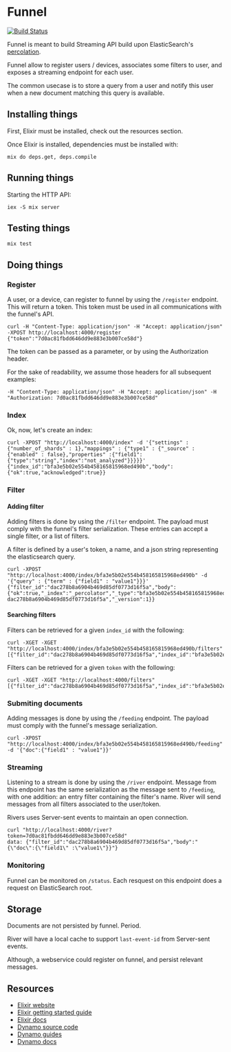 # Funnel

[![Build Status](https://travis-ci.org/AF83/funnel.png?branch=master)](https://travis-ci.org/AF83/funnel)

Funnel is meant to build Streaming API build upon ElasticSearch's
[percolation](http://www.elasticsearch.org/guide/en/elasticsearch/reference/current/search-percolate.html).

Funnel allow to register users / devices, associates some filters to user, and
exposes a streaming endpoint for each user.

The common usecase is to store a query from a user and notify this user when a
new document matching this query is available.

## Installing things

First, Elixir must be installed, check out the resources section.

Once Elixir is installed, dependencies must be installed with:

``` shell
mix do deps.get, deps.compile
```

## Running things

Starting the HTTP API:

``` shell
iex -S mix server
```

## Testing things

``` shell
mix test
```

## Doing things


### Register

A user, or a device, can register to funnel by using the `/register` endpoint.
This will return a token. This token must be used in all communications with the
funnel's API.

``` shell
curl -H "Content-Type: application/json" -H "Accept: application/json" -XPOST http://localhost:4000/register
{"token":"7d0ac81fbdd646dd9e883e3b007ce58d"}
```

The token can be passed as a parameter, or by using the Authorization header.

For the sake of readability, we assume those headers for all subsequent
examples:

``` shell
-H "Content-Type: application/json" -H "Accept: application/json" -H "Authorization: 7d0ac81fbdd646dd9e883e3b007ce58d"
```

### Index

Ok, now, let's create an index:

``` shell
curl -XPOST "http://localhost:4000/index" -d '{"settings" : {"number_of_shards" : 1},"mappings" : {"type1" : {"_source" : {"enabled" : false},"properties" :{"field1":{"type":"string","index":"not_analyzed"}}}}}'
{"index_id":"bfa3e5b02e554b458165815968ed490b","body":{"ok":true,"acknowledged":true}}
```

### Filter

#### Adding filter

Adding filters is done by using the `/filter` endpoint. The payload must
comply with the funnel's filter serialization. These entries can accept a single
filter, or a list of filters.

A filter is defined by a user's token, a name, and a json string representing the
elasticsearch query.

``` shell
curl -XPOST "http://localhost:4000/index/bfa3e5b02e554b458165815968ed490b" -d '{"query" : {"term" : {"field1" : "value1"}}}'
{"filter_id":"dac278b8a6904b469d85df0773d16f5a","body":{"ok":true,"_index":"_percolator","_type":"bfa3e5b02e554b458165815968ed490b_dev","_id":"7d0ac81fbdd646dd9e883e3b007ce58d-dac278b8a6904b469d85df0773d16f5a","_version":1}}
```

#### Searching filters

Filters can be retrieved for a given `index_id` with the following:

``` shell
curl -XGET -XGET "http://localhost:4000/index/bfa3e5b02e554b458165815968ed490b/filters"
[{"filter_id":"dac278b8a6904b469d85df0773d16f5a","index_id":"bfa3e5b02e554b458165815968ed490b","score":1.4142135}]
```

Filters can be retrieved for a given `token` with the following:

``` shell
curl -XGET -XGET "http://localhost:4000/filters"
[{"filter_id":"dac278b8a6904b469d85df0773d16f5a","index_id":"bfa3e5b02e554b458165815968ed490b","score":1.4142135}]
```

### Submiting documents

Adding messages is done by using the `/feeding` endpoint. The payload must
comply with the funnel's message serialization.


``` shell
curl -XPOST "http://localhost:4000/index/bfa3e5b02e554b458165815968ed490b/feeding" -d '{"doc":{"field1" : "value1"}}'
```

### Streaming

Listening to a stream is done by using the `/river` endpoint.
Message from this endpoint has the same serialization as the message sent to
`/feeding`, with one addition: an entry filter containing the filter's name.
River will send messages from all filters associated to the user/token.

Rivers uses Server-sent events to maintain an open connection.

``` shell
curl "http://localhost:4000/river?token=7d0ac81fbdd646dd9e883e3b007ce58d"
data: {"filter_id":"dac278b8a6904b469d85df0773d16f5a","body":"{\"doc\":{\"field1\" :\"value1\"}}"}
```

### Monitoring

Funnel can be monitored on `/status`. Each resquest on this endpoint does a
request on ElasticSearch root.

## Storage

Documents are not persisted by funnel. Period.

River will have a local cache to support `last-event-id` from Server-sent
events.

Although, a webservice could register on funnel, and persist relevant messages.

## Resources

* [Elixir website](http://elixir-lang.org/)
* [Elixir getting started guide](http://elixir-lang.org/getting_started/1.html)
* [Elixir docs](http://elixir-lang.org/docs)
* [Dynamo source code](https://github.com/elixir-lang/dynamo)
* [Dynamo guides](https://github.com/elixir-lang/dynamo#learn-more)
* [Dynamo docs](http://elixir-lang.org/docs/dynamo)
